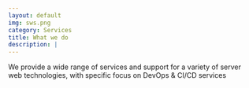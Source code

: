 ```yaml
---
layout: default
img: sws.png
category: Services
title: What we do
description: |
---
```

  We provide a wide range of services and support for a variety of server web technologies, with specific focus on 
  DevOps & CI/CD services
